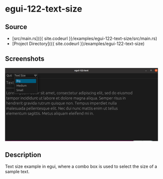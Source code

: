 
# egui-122-text-size


## Source
- [src/main.rs]({{ site.codeurl }}/examples/egui-122-text-size/src/main.rs)
- [Project Directory]({{ site.codeurl }}/examples/egui-122-text-size)


## Screenshots

![Screenshot](screen1.png)

## Description

Text size example in egui, where a combo box is used to select the size of a sample text.



